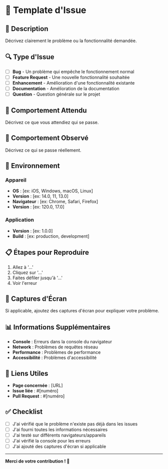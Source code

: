 # 🐛 Template d'Issue

## 📝 Description

Décrivez clairement le problème ou la fonctionnalité demandée.

## 🔍 Type d'Issue

- [ ] **Bug** - Un problème qui empêche le fonctionnement normal
- [ ] **Feature Request** - Une nouvelle fonctionnalité souhaitée
- [ ] **Enhancement** - Amélioration d'une fonctionnalité existante
- [ ] **Documentation** - Amélioration de la documentation
- [ ] **Question** - Question générale sur le projet

## 🎯 Comportement Attendu

Décrivez ce que vous attendiez qui se passe.

## 🐛 Comportement Observé

Décrivez ce qui se passe réellement.

## 📱 Environnement

### Appareil
- **OS** : [ex: iOS, Windows, macOS, Linux]
- **Version** : [ex: 14.0, 11, 13.0]
- **Navigateur** : [ex: Chrome, Safari, Firefox]
- **Version** : [ex: 120.0, 17.0]

### Application
- **Version** : [ex: 1.0.0]
- **Build** : [ex: production, development]

## 📋 Étapes pour Reproduire

1. Allez à '...'
2. Cliquez sur '...'
3. Faites défiler jusqu'à '...'
4. Voir l'erreur

## 📸 Captures d'Écran

Si applicable, ajoutez des captures d'écran pour expliquer votre problème.

## 📊 Informations Supplémentaires

- **Console** : Erreurs dans la console du navigateur
- **Network** : Problèmes de requêtes réseau
- **Performance** : Problèmes de performance
- **Accessibilité** : Problèmes d'accessibilité

## 🔗 Liens Utiles

- **Page concernée** : [URL]
- **Issue liée** : #[numéro]
- **Pull Request** : #[numéro]

## ✅ Checklist

- [ ] J'ai vérifié que le problème n'existe pas déjà dans les issues
- [ ] J'ai fourni toutes les informations nécessaires
- [ ] J'ai testé sur différents navigateurs/appareils
- [ ] J'ai vérifié la console pour les erreurs
- [ ] J'ai ajouté des captures d'écran si applicable

---

**Merci de votre contribution ! 🎉**
